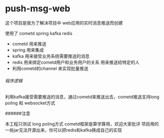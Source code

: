 # push-msg-web

这个项目是我为了解决项目中 web应用的实时消息推送而创建

使用了 cometd spring kafka redis

* cometd 用来推送
* spring 用来集成
* kafka 用来接受业务系统需要推送的消息
* redis 用来绑定cometd用户和业务用户的关系 用来推送给特定的人
* 利用cometd的channel 来实现批量推送

###### 程序逻辑

利用kafka接受需要推送的消息，通过cometd来推送出去，cometd推送支持long poling 和 websocket方式

######注意

本工程只测试 long poling方式
cometd框架是算学算用，欢迎大家批评
项目用的一些jar无法开源出来，你可以把redis和kafka换成自己的实现


